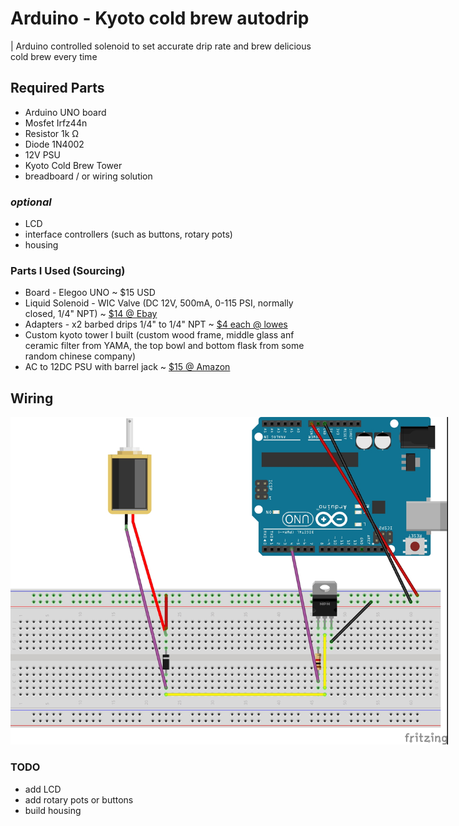 # Arduino - Kyoto cold brew autodrip
| Arduino controlled solenoid to set accurate drip rate and brew delicious cold brew every time

## Required Parts
- Arduino UNO board
- Mosfet Irfz44n
- Resistor 1k Ω
- Diode 1N4002
- 12V PSU
- Kyoto Cold Brew Tower
- breadboard / or wiring solution 
### *optional*
- LCD
- interface controllers (such as buttons, rotary pots)
- housing

### Parts I Used (Sourcing)
- Board - Elegoo UNO ~ $15 USD
- Liquid Solenoid - WIC Valve (DC 12V, 500mA,  0-115 PSI, normally closed, 1/4" NPT) ~ [$14 @ Ebay](https://www.ebay.com/itm/111122910537)
- Adapters - x2 barbed drips 1/4" to 1/4" NPT ~ [$4 each @ lowes](https://www.lowes.com/pd/B-K-1-4-in-Barbed-Barb-x-MIP-Adapter-Fitting/1000504923)
- Custom kyoto tower I built (custom wood frame, middle glass anf ceramic filter from YAMA, the top bowl and bottom flask from some random chinese company)
- AC to 12DC PSU with barrel jack ~ [$15 @ Amazon](https://www.amazon.com/Chanzon-Switching-Adapter-100-240V-Transformer/dp/B07HNL5D56/ref=sr_1_4?keywords=12v+dc+power+supply+arduino&qid=1638213271&qsid=140-7632413-2814216&sr=8-4&sres=B00FEOB4EI%2CB07HNL5D56%2CB07N2FN18R%2CB08FX4DYK6%2CB00HJ6AE72%2CB01MQGMOKI%2CB077PW5JC3%2CB00Q2E5IXW%2CB07NKZCWT1%2CB074BRR5YN%2CB07C75RT38%2CB078RY6YY3%2CB0852HX9HV%2CB078RXZM4C%2CB01AZLA9XQ%2CB06Y1LF8T5&srpt=CHARGING_ADAPTER)

## Wiring
<img src="./wiring.JPG" style="max-width: 700px !important; width: 100vw;" />

### TODO
- add LCD
- add rotary pots or buttons
- build housing

